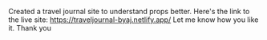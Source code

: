 Created a travel journal site to understand props better.
Here's the link to the live site: https://traveljournal-byaj.netlify.app/
Let me know how you like it. Thank you
